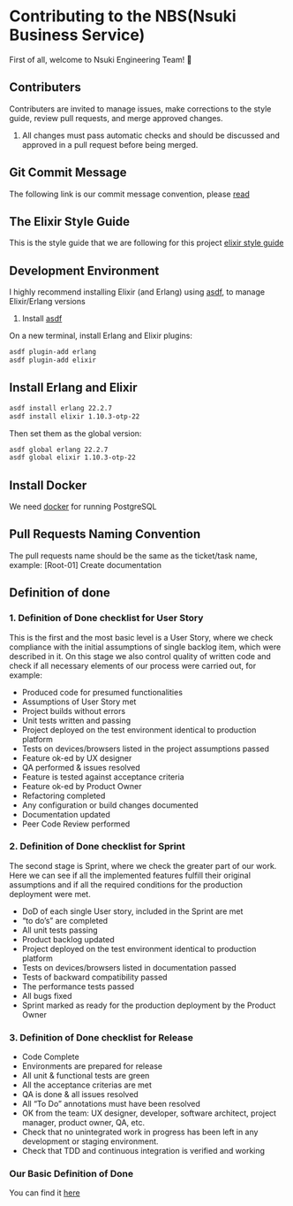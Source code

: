 # Contributing to the NBS(Nsuki Business Service)

First of all, welcome to Nsuki Engineering Team! :raised_hands:

## Contributers

Contributers are invited to manage issues, make corrections to the style guide, review pull requests, and
merge approved changes.

1. All changes must pass automatic checks and should be discussed and approved in a pull request before being merged.

## Git Commit Message

The following link is our commit message convention, please [read](https://chris.beams.io/posts/git-commit/)

## The Elixir Style Guide

This is the style guide that we are following for this project [elixir style guide](https://github.com/christopheradams/elixir_style_guide)

## Development Environment

I highly recommend installing Elixir (and Erlang) using [asdf](https://asdf-vm.com/#/), to manage Elixir/Erlang versions
1. Install [asdf](https://asdf-vm.com/#/core-manage-asdf-vm)

On a new terminal, install Erlang and Elixir plugins:

```bash
asdf plugin-add erlang
asdf plugin-add elixir
```

## Install Erlang and Elixir

```bash
asdf install erlang 22.2.7
asdf install elixir 1.10.3-otp-22
```
Then set them as the global version:
```bash
asdf global erlang 22.2.7
asdf global elixir 1.10.3-otp-22
```

## Install Docker

We need [docker](https://www.docker.com/) for running PostgreSQL

## Pull Requests Naming Convention
The pull requests name should be the same as the ticket/task name, example: [Root-01] Create documentation

## Definition of done

### 1. Definition of Done checklist for User Story

This is the first and the most basic level is a User Story, where we check compliance with the initial assumptions of single backlog item, which were described in it. On this stage we also control quality of written code and check if all necessary elements of our process were carried out, for example:

* Produced code for presumed functionalities
* Assumptions of User Story met
* Project builds without errors
* Unit tests written and passing
* Project deployed on the test environment identical to production platform
* Tests on devices/browsers listed in the project assumptions passed
* Feature ok-ed by UX designer
* QA performed & issues resolved
* Feature is tested against acceptance criteria
* Feature ok-ed by Product Owner
* Refactoring completed
* Any configuration or build changes documented
* Documentation updated
* Peer Code Review performed


### 2. Definition of Done checklist for Sprint

The second stage is Sprint, where we check the greater part of our work. Here we can see if all the implemented features fulfill their original assumptions and if all the required conditions for the production deployment were met.

* DoD of each single User story, included in the Sprint are met
* “to do’s” are completed
* All unit tests passing
* Product backlog updated
* Project deployed on the test environment identical to production platform
* Tests on devices/browsers listed in documentation passed
* Tests of backward compatibility passed
* The performance tests passed
* All bugs fixed
* Sprint marked as ready for the production deployment by the Product Owner


### 3. Definition of Done checklist for Release

* Code Complete
* Environments are prepared for release
* All unit & functional tests are green
* All the acceptance criterias are met
* QA is done & all issues resolved
* All “To Do” annotations must have been resolved
* OK from the team: UX designer, developer, software architect, project manager, product owner, QA, etc.
* Check that no unintegrated work in progress has been left in any development or staging environment.
* Check that TDD and continuous integration is verified and working


### Our Basic Definition of Done

You can find it [here](https://docs.google.com/document/d/1RZdRZd2ytN3ZZZmNTpboxP2X2agfuulIb4Jxx4k2__A/edit)